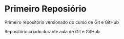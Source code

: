 # Primeiro Reposiório
 Primeiro repositório versionado do curso de Git e GitHub

 Repositório criado durante aula de Git e GitHub
